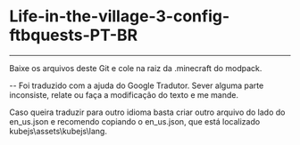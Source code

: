 # Life-in-the-village-3-config-ftbquests-PT-BR
---
Baixe os arquivos deste Git e cole na raiz da .minecraft do modpack.

--
Foi traduzido com a ajuda do Google Tradutor. Sever alguma parte inconsiste, relate ou faça a modificação do texto e me mande.

Caso queira traduzir para outro idioma basta criar outro arquivo do lado do en_us.json e recomendo copiando o en_us.json, que está localizado kubejs\assets\kubejs\lang.